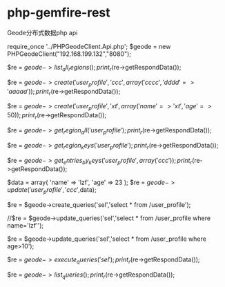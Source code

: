 # php-gemfire-rest
Geode分布式数据php api

require_once '../PHPGeodeClient.Api.php';
$geode = new PHPGeodeClient("192.168.199.132","8080");

$re = $geode->list_all_regions();
print_r($re->getRespondData());

$re = $geode->create('user_profile','ccc',array('cccc','dddd' => 'aaaaa'));
print_r($re->getRespondData());

$re = $geode->create('user_profile','xt',array('name' => 'xt','age' => 50));
print_r($re->getRespondData());

$re = $geode->get_region_all('user_profile');
print_r($re->getRespondData());

$re = $geode->get_region_keys('user_profile');
print_r($re->getRespondData());

$re = $geode->get_entries_by_keys('user_profile',array('ccc'));
print_r($re->getRespondData());

$data = array(
        'name' => 'lzf',
        'age' => 23
);
$re = $geode->update('user_profile','ccc',$data);

$re = $geode->create_queries('sel','select * from /user_profile');

//$re = $geode->update_queries('sel','select * from /user_profile where name=\'lzf\'');

$re = $geode->update_queries('sel','select * from /user_profile where age>10');

$re = $geode->execute_queries('sel');
print_r($re->getRespondData());

$re = $geode->list_queries();
print_r($re->getRespondData());
